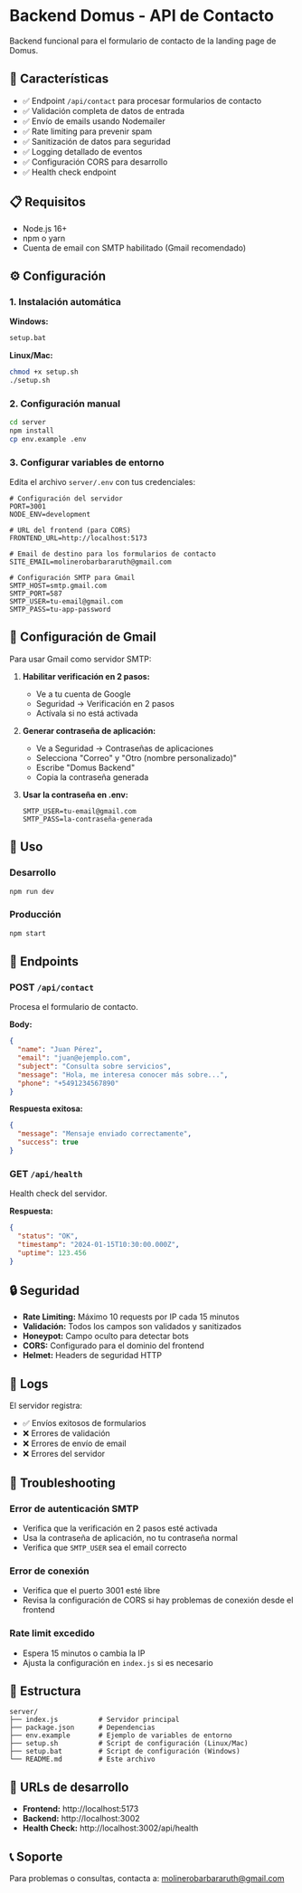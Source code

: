 # Backend Domus - API de Contacto

Backend funcional para el formulario de contacto de la landing page de Domus.

## 🚀 Características

- ✅ Endpoint `/api/contact` para procesar formularios de contacto
- ✅ Validación completa de datos de entrada
- ✅ Envío de emails usando Nodemailer
- ✅ Rate limiting para prevenir spam
- ✅ Sanitización de datos para seguridad
- ✅ Logging detallado de eventos
- ✅ Configuración CORS para desarrollo
- ✅ Health check endpoint

## 📋 Requisitos

- Node.js 16+ 
- npm o yarn
- Cuenta de email con SMTP habilitado (Gmail recomendado)

## ⚙️ Configuración

### 1. Instalación automática

**Windows:**
```bash
setup.bat
```

**Linux/Mac:**
```bash
chmod +x setup.sh
./setup.sh
```

### 2. Configuración manual

```bash
cd server
npm install
cp env.example .env
```

### 3. Configurar variables de entorno

Edita el archivo `server/.env` con tus credenciales:

```env
# Configuración del servidor
PORT=3001
NODE_ENV=development

# URL del frontend (para CORS)
FRONTEND_URL=http://localhost:5173

# Email de destino para los formularios de contacto
SITE_EMAIL=molinerobarbararuth@gmail.com

# Configuración SMTP para Gmail
SMTP_HOST=smtp.gmail.com
SMTP_PORT=587
SMTP_USER=tu-email@gmail.com
SMTP_PASS=tu-app-password
```

## 📧 Configuración de Gmail

Para usar Gmail como servidor SMTP:

1. **Habilitar verificación en 2 pasos:**
   - Ve a tu cuenta de Google
   - Seguridad → Verificación en 2 pasos
   - Actívala si no está activada

2. **Generar contraseña de aplicación:**
   - Ve a Seguridad → Contraseñas de aplicaciones
   - Selecciona "Correo" y "Otro (nombre personalizado)"
   - Escribe "Domus Backend"
   - Copia la contraseña generada

3. **Usar la contraseña en .env:**
   ```env
   SMTP_USER=tu-email@gmail.com
   SMTP_PASS=la-contraseña-generada
   ```

## 🚀 Uso

### Desarrollo
```bash
npm run dev
```

### Producción
```bash
npm start
```

## 📡 Endpoints

### POST `/api/contact`
Procesa el formulario de contacto.

**Body:**
```json
{
  "name": "Juan Pérez",
  "email": "juan@ejemplo.com",
  "subject": "Consulta sobre servicios",
  "message": "Hola, me interesa conocer más sobre...",
  "phone": "+5491234567890"
}
```

**Respuesta exitosa:**
```json
{
  "message": "Mensaje enviado correctamente",
  "success": true
}
```

### GET `/api/health`
Health check del servidor.

**Respuesta:**
```json
{
  "status": "OK",
  "timestamp": "2024-01-15T10:30:00.000Z",
  "uptime": 123.456
}
```

## 🔒 Seguridad

- **Rate Limiting:** Máximo 10 requests por IP cada 15 minutos
- **Validación:** Todos los campos son validados y sanitizados
- **Honeypot:** Campo oculto para detectar bots
- **CORS:** Configurado para el dominio del frontend
- **Helmet:** Headers de seguridad HTTP

## 📝 Logs

El servidor registra:
- ✅ Envíos exitosos de formularios
- ❌ Errores de validación
- ❌ Errores de envío de email
- ❌ Errores del servidor

## 🐛 Troubleshooting

### Error de autenticación SMTP
- Verifica que la verificación en 2 pasos esté activada
- Usa la contraseña de aplicación, no tu contraseña normal
- Verifica que `SMTP_USER` sea el email correcto

### Error de conexión
- Verifica que el puerto 3001 esté libre
- Revisa la configuración de CORS si hay problemas de conexión desde el frontend

### Rate limit excedido
- Espera 15 minutos o cambia la IP
- Ajusta la configuración en `index.js` si es necesario

## 📁 Estructura

```
server/
├── index.js          # Servidor principal
├── package.json      # Dependencias
├── env.example       # Ejemplo de variables de entorno
├── setup.sh          # Script de configuración (Linux/Mac)
├── setup.bat         # Script de configuración (Windows)
└── README.md         # Este archivo
```

## 🔗 URLs de desarrollo

- **Frontend:** http://localhost:5173
- **Backend:** http://localhost:3002
- **Health Check:** http://localhost:3002/api/health

## 📞 Soporte

Para problemas o consultas, contacta a: molinerobarbararuth@gmail.com